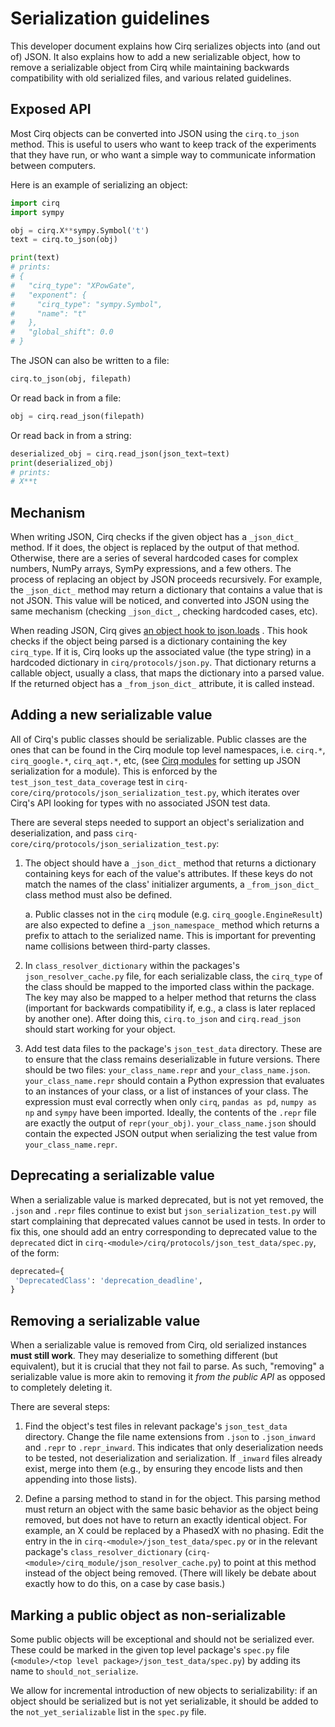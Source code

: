 # Serialization guidelines

This developer document explains how Cirq serializes objects into (and out of)
JSON.
It also explains how to add a new serializable object,
how to remove a serializable object from Cirq while maintaining backwards
compatibility with old serialized files, and various related guidelines.

## Exposed API

Most Cirq objects can be converted into JSON using the `cirq.to_json` method.
This is useful to users who want to keep track of the experiments that they have
run, or who want a simple way to communicate information between computers.

Here is an example of serializing an object:

```python
import cirq
import sympy

obj = cirq.X**sympy.Symbol('t')
text = cirq.to_json(obj)

print(text)
# prints:
# {
#   "cirq_type": "XPowGate",
#   "exponent": {
#     "cirq_type": "sympy.Symbol",
#     "name": "t"
#   },
#   "global_shift": 0.0
# }
```

The JSON can also be written to a file:

```python
cirq.to_json(obj, filepath)
```

Or read back in from a file:

```python
obj = cirq.read_json(filepath)
```

Or read back in from a string:

```python
deserialized_obj = cirq.read_json(json_text=text)
print(deserialized_obj)
# prints:
# X**t
```

## Mechanism

When writing JSON, Cirq checks if the given object has a `_json_dict_` method.
If it does, the object is replaced by the output of that method.
Otherwise, there are a series of several hardcoded cases for complex numbers,
NumPy arrays, SymPy expressions, and a few others.
The process of replacing an object by JSON proceeds recursively.
For example, the `_json_dict_` method may return a dictionary that contains a
value that is not JSON.
This value will be noticed, and converted into JSON using the same mechanism
(checking `_json_dict_`, checking hardcoded cases, etc).

When reading JSON, Cirq gives
[an object hook to json.loads](https://docs.python.org/3/library/json.html#encoders-and-decoders)
.
This hook checks if the object being parsed is a dictionary containing the key
`cirq_type`.
If it is, Cirq looks up the associated value (the type string) in a hardcoded
dictionary in `cirq/protocols/json.py`.
That dictionary returns a callable object, usually a class, that maps the
dictionary into a parsed value.
If the returned object has a `_from_json_dict_` attribute, it is called instead.

## Adding a new serializable value

All of Cirq's public classes should be serializable. Public classes are the ones that can be found in the Cirq module top level
namespaces, i.e. `cirq.*`, `cirq_google.*`, `cirq_aqt.*`, etc, (see [Cirq modules](./modules.md) for setting up JSON serialization for a module).
This is enforced by the `test_json_test_data_coverage` test in
`cirq-core/cirq/protocols/json_serialization_test.py`, which iterates over Cirq's API
looking for types with no associated JSON test data.

There are several steps needed to support an object's serialization and deserialization,
and pass `cirq-core/cirq/protocols/json_serialization_test.py`:

1. The object should have a `_json_dict_` method that returns a dictionary
containing keys for each of the value's attributes. If these keys do not match the names of
the class' initializer arguments, a `_from_json_dict_` class method must also be defined.

    a. Public classes not in the `cirq` module (e.g. `cirq_google.EngineResult`) are also expected
    to define a `_json_namespace_` method which returns a prefix to attach to the serialized name.
    This is important for preventing name collisions between third-party classes.

2. In `class_resolver_dictionary` within the packages's `json_resolver_cache.py` file,
for each serializable class, the `cirq_type` of the class should be mapped to the imported class
within the package. The key may also be mapped to a helper method that
returns the class (important for backwards compatibility if, e.g., a class is later replaced
by another one). After doing this, `cirq.to_json` and `cirq.read_json` should start
working for your object.

3. Add test data files to the package's `json_test_data` directory.
These are to ensure that the class remains deserializable in future versions.
There should be two files: `your_class_name.repr` and `your_class_name.json`.
`your_class_name.repr` should contain a Python expression that evaluates to an
instances of your class, or a list of instances of your class.
The expression must eval correctly when only `cirq`, `pandas as pd`,
`numpy as np` and `sympy` have been imported.
Ideally, the contents of the `.repr` file are exactly the output of
`repr(your_obj)`.
`your_class_name.json` should contain the expected JSON output when serializing
the test value from `your_class_name.repr`.

## Deprecating a serializable value
When a serializable value is marked deprecated, but is not yet removed, the
`.json` and `.repr` files continue to exist but `json_serialization_test.py`
will start complaining that deprecated values cannot be used in tests.
In order to fix this, one should add an entry corresponding to deprecated value to the `deprecated` dict in
`cirq-<module>/cirq/protocols/json_test_data/spec.py`, of the form:
```python
deprecated={
 'DeprecatedClass': 'deprecation_deadline',
}
```

## Removing a serializable value

When a serializable value is removed from Cirq, old serialized instances
**must still work**.
They may deserialize to something different (but equivalent), but it is crucial
that they not fail to parse.
As such, "removing" a serializable value is more akin to removing it
*from the public API* as opposed to completely deleting it.

There are several steps:

1. Find the object's test files in relevant package's `json_test_data`
directory. Change the file name extensions from `.json` to `.json_inward` and `.repr` to
`.repr_inward`. This indicates that only deserialization needs to be tested, not deserialization
and serialization. If `_inward` files already exist, merge into them (e.g., by
ensuring they encode lists and then appending into those lists).

2. Define a parsing method to stand in for the object.
This parsing method must return an object with the same basic behavior as the
object being removed, but does not have to return an exactly identical object.
For example, an X could be replaced by a PhasedX with no phasing.
Edit the entry in the in `cirq-<module>/json_test_data/spec.py` or in the
 relevant package's `class_resolver_dictionary` (`cirq-<module>/cirq_module/json_resolver_cache.py`) to
 point at this method instead of the object being removed.
(There will likely be debate about exactly how to do this, on a case by case
basis.)


## Marking a public object as non-serializable

Some public objects will be exceptional and should not be serialized ever. These could be marked in the
given top level package's `spec.py` file (`<module>/<top level package>/json_test_data/spec.py`) by adding its
name to `should_not_serialize`.

We allow for incremental introduction of new objects to serializability: if an object should be
serialized but is not yet serializable, it should be added to the `not_yet_serializable` list in the `spec.py` file.
